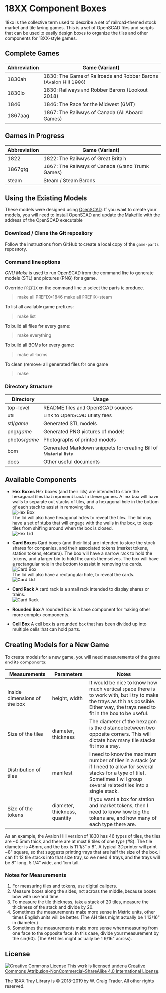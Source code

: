 # 18XX Component Boxes

18xx is the collective term used to describe a set of railroad-themed stock market and tile laying games. This is a set of OpenSCAD files and scripts that can be used to easily design boxes to organize the tiles and other components for 18XX-style games.

## Complete Games

| Abbreviation | Game (Variant) |
| --- | --- |
| 1830ah | 1830: The Game of Railroads and Robber Barons (Avalon Hill 1986) |
| 1830lo | 1830: Railways and Robber Barons (Lookout 2018) |
| 1846 | 1846: The Race for the Midwest (GMT) |
| 1867aag | 1867: The Railways of Canada (All Aboard Games) |


## Games in Progress

| Abbreviation | Game (Variant) |
| --- | --- |
| 1822 | 1822: The Railways of Great Britain |
| 1867gtg | 1867: The Railways of Canada (Grand Trumk Games) |
| steam | Steam / Steam Barons |

## Using the Existing Models

These models were designed using [OpenSCAD](http://www.openscad.org/). If you want to create your models, you will need to [install OpenSCAD](http://www.openscad.org/downloads.html) and update the [Makefile](Makefile) with the address of the OpenSCAD executable.

### Download / Clone the Git repository

Follow the instructions from GitHub to create a local copy of the `game-parts` repository.

### Command line options

_GNU Make_ is used to run OpenSCAD from the command line to generate models (STL) and pictures (PNG) for a game.

Override `PREFIX` on the command line to select the parts to produce.
> make all PREFIX=1846
> make all PREFIX=steam

To list all available game prefixes:
> make list

To build all files for every game:
> make everything

To build all BOMs for every game:
> make all-boms

To clean (remove) all generated files for one game
> make 

### Directory Structure

| Directory | Usage |
| --- | --- |
| top-level | README files and OpenSCAD sources |
| util | Link to OpenSCAD utility files |
| stl/_game_ | Generated STL models |
| png/_game_ | Generated PNG pictures of models |
| photos/_game_ | Photographs of printed models |
| bom | Generated Markdown snippets for creating Bill of Material lists |
| docs | Other useful documents |

## Available Components

* **Hex Boxes**
  Hex boxes (and their lids) are intended to store the hexagonal tiles that represent track in these games. A hex box will have walls to separate out stacks of tiles, and a hexagonal hole in the bottom of each stack to assist in removing tiles.  
  ![Hex Box](docs/tile-box.png)  
  The lid will also have hexagonal holes to reveal the tiles. The lid may have a set of stubs that will engage with the walls in the box, to keep tiles from shifting around when the box is closed.  
  ![Hex Lid](docs/tile-lid.png)

* **Card Boxes**
  Card boxes (and their lids) are intended to store the stock shares for companies, and their associated tokens (market tokens, station tokens, etcetera). The box will have a narrow rack to hold the tokens, and a larger bin to hold the cards themselves. The box will have a rectangular hole in the bottom to assist in removing the cards.  
  ![Card Box](docs/card-box.png)  
  The lid will also have a rectangular hole, to reveal the cards.  
  ![Card Lid](docs/card-lid.png)

* **Card Rack**
  A card rack is a small rack intended to display shares or trains.  
  ![Card Rack](docs/card-rack.png)
  
* **Rounded Box**
  A rounded box is a base component for making other more complex components.

* **Cell Box**
  A cell box is a rounded box that has been divided up into multiple cells that can hold parts.

## Creating Models for a New Game

To create models for a new game, you will need measurements of the game and its components:

| Measurements | Parameters | Notes |
| --- | --- | --- |
| Inside dimensions of the box | height, width | It would be nice to know how much vertical space there is to work with, but I try to make the trays as thin as possible. Either way, the trays need to fit in the box to be useful. |
| Size of the tiles | diameter, thickness | The diameter of the hexagon is the distance between two opposite corners. This will dictate how many tile stacks fit into a tray. |
| Distribution of tiles | manifest | I need to know the maximum number of tiles in a stack (or if I need to allow for several stacks for a type of tile). Sometimes I will group several related tiles into a single stack. |
| Size of the tokens | diameter, thickness, quantity | If you want a box for station and market tokens, then I need to know how big the tokens are, and how many of each type there are. |

As an example, the Avalon Hill version of 1830 has 46 types of tiles, the tiles are ~0.5mm thick, and there are at most 8 tiles of one type (#8). The tile diameter is 46mm, and the box is 11 1/8" x 8". A typical 3D printer will print ~8" square, so that suggests printing trays that are half the size of the box. I can fit 12 tile stacks into that size tray, so we need 4 trays, and the trays will be 8" long, 5 1/4" wide, and 1cm tall.

### Notes for Measurements

1. For measuring tiles and tokens, use digital calipers.
1. Measure boxes along the sides, not across the middle, because boxes bow with use and time.
1. To measure the tile thickness, take a stack of 20 tiles, measure the thickness of the stack and divide by 20.
1. Sometimes the measurements make more sense in Metric units, other times English units will be better. (The AH tiles might actually be 1 13/16" in diameter.)
1. Sometimes the measurements make more sense when measuring from one face to the opposite face. In this case, divide your measurement by the sin(60). (The AH tiles might actually be 1 9/16" across).

## License
![Creative Commons License](https://i.creativecommons.org/l/by-nc-sa/4.0/88x31.png)
This work is licensed under a [Creative Commons Attribution-NonCommercial-ShareAlike 4.0 International License](http://creativecommons.org/licenses/by-nc-sa/4.0/).

The 18XX Tray Library is © 2018-2019 by W. Craig Trader. All other rights reserved.